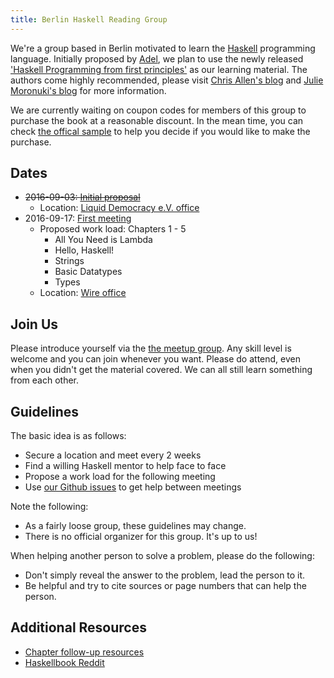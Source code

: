 ```yaml
---
title: Berlin Haskell Reading Group
---
```


We're a group based in Berlin motivated to learn the
[Haskell][haskell] programming language. Initially proposed by
[Adel][adel], we plan to use the newly released ['Haskell Programming from first principles'][the-book]
as our learning material. The authors come highly recommended, please visit
[Chris Allen's blog][blog] and [Julie Moronuki's blog][blog2] for more information.

We are currently waiting on coupon codes for members of this group to purchase
the book at a reasonable discount. In the mean time, you can check [the offical
sample][sample] to help you decide if you would like to make the purchase.

Dates
-----

 * ~~2016-09-03: [Initial proposal][first-meetup]~~
     * Location: [Liquid Democracy e.V. office][liqd]
 * 2016-09-17: [First meeting][second-meetup]
     * Proposed work load: Chapters 1 - 5
         * All You Need is Lambda
         * Hello, Haskell!
         * Strings
         * Basic Datatypes
         * Types
     * Location: [Wire office][wire]

Join Us
----
Please introduce yourself via the [the meetup group][meetup-group]. Any skill
level is welcome and you can join whenever you want. Please do attend, even
when you didn't get the material covered. We can all still learn something from
each other.


Guidelines
----

The basic idea is as follows:

  * Secure a location and meet every 2 weeks
  * Find a willing Haskell mentor to help face to face
  * Propose a work load for the following meeting
  * Use [our Github issues][iss] to get help between meetings

Note the following:

  * As a fairly loose group, these guidelines may change.
  * There is no official organizer for this group. It's up to us!

When helping another person to solve a problem, please do the following:

  * Don't simply reveal the answer to the problem, lead the person to it.
  * Be helpful and try to cite sources or page numbers that can help the person.

Additional Resources
----

  * [Chapter follow-up resources][follow]
  * [Haskellbook Reddit][reddit]

[first-meetup]: https://www.meetup.com/berlinhug/events/232964889/
[second-meetup]: http://www.meetup.com/berlinhug/events/233214002/
[adel]: http://www.meetup.com/berlinhug/members/48993382/
[the-book]: http://haskellbook.com/
[meetup-group]: http://www.meetup.com/berlinhug/
[blog]: http://bitemyapp.com/
[iss]: https://github.com/lwm/haskellbook-berlin/issues
[sample]: http://haskellbook.com/images/sample.pdf
[haskell]: https://www.haskell.org/
[liqd]: https://liqd.net/en/
[wire]: https://wire.com/
[blog2]: http://argumatronic.com/
[follow]: https://github.com/pushcx/hpffp-resources
[reddit]: https://www.reddit.com/r/HaskellBook/
